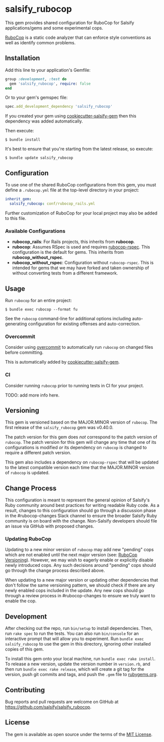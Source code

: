 # salsify_rubocop

This gem provides shared configuration for RuboCop for Salsify applications/gems and some experimental cops.

[RuboCop](https://github.com/bbatsov/rubocop) is a static code analyzer that 
can enforce style conventions as well as identify common problems.

## Installation

Add this line to your application's Gemfile:

```ruby
group :development, :test do
  gem 'salsify_rubocop', require: false
end  
```

Or to your gem's gemspec file:

```ruby
spec.add_development_dependency 'salsify_rubocop'
```

If you created your gem using 
[cookiecutter-salsify-gem](https://github.com/salsify/cookiecutter-salsify-gem)
then this dependency was added automatically.

Then execute:

    $ bundle install

It's best to ensure that you're starting from the latest release, so execute:

    $ bundle update salsify_rubocop

## Configuration

To use one of the shared RuboCop configurations from this gem, you must define
a `.rubocop.yml` file at the top-level directory in your project:

```yaml
inherit_gem:
  salsify_rubocop: conf/rubocop_rails.yml
```

Further customization of RuboCop for your local project may also be added to
this file.

### Available Configurations

- **rubocop_rails**: For Rails projects, this inherits from **rubocop**.
- **rubocop**: Assumes RSpec is used and requires 
  [rubocop-rspec](https://github.com/nevir/rubocop-rspec). This configuration
  is the default for gems. This inherits from **rubocop_without_rspec**.
- **rubocop_without_rspec**: Configuration without `rubocop-rspec`. This is 
  intended for gems that we may have forked and taken ownership of without
  converting tests from a different framework.
  
## Usage

Run `rubocop` for an entire project:

    $ bundle exec rubocop --format fu
    
See the `rubocop` command-line for additional options including auto-generating
configuration for existing offenses and auto-correction.

### Overcommit

Consider using [overcommit](https://github.com/brigade/overcommit) to 
automatically run `rubocop` on changed files before committing.

This is automatically added by 
[cookiecutter-salsify-gem](https://github.com/salsify/cookiecutter-salsify-gem/blob/master/%7B%7Bcookiecutter.repo_name%7D%7D/.overcommit.yml).

### CI

Consider running `rubocop` prior to running tests in CI for your project. 

TODO: add more info here.

## Versioning

This gem is versioned based on the MAJOR.MINOR version of `rubocop`. The first
release of the `salsify_rubocop` gem was v0.40.0.

The patch version for this gem does _not_ correspond to the patch version of 
`rubocop`. The patch version for this gem will change any time that one of its
configurations is modified _or_ its dependency on `rubocop` is changed to require
a different patch version.

This gem also includes a dependency on `rubocop-rspec` that will be updated to
the latest compatible version each time that the MAJOR.MINOR version of `rubocop` 
is updated.

## Change Process

This configuration is meant to represent the general opinion of Salsify's Ruby community around best practices for
writing readable Ruby code. As a result, changes to this configuration should go through a discussion phase in the
#rubocop-changes Slack channel to ensure the broader Salsify Ruby community is on board with the change. Non-Salsify
developers should file an issue via GitHub with proposed changes.

### Updating RuboCop

Updating to a new minor version of `rubocop` may add new "pending" cops which are not enabled until the next major
version (see: [RuboCop Versioning](https://docs.rubocop.org/rubocop/versioning.html)). However, we may wish to eagerly
enable or explicitly disable newly introduced cops. Any such decisions around "pending" cops should go through the
change process described above.

When updating to a new major version or updating other dependencies that don't follow the same versioning pattern, we
should check if there are any newly enabled cops included in the update. Any new cops should go through a review process
in #rubocop-changes to ensure we truly want to enable the cop.

## Development

After checking out the repo, run `bin/setup` to install dependencies. Then, run `rake spec` to run the tests. You can also run `bin/console` for an interactive prompt that will allow you to experiment. Run `bundle exec salsify_rubocop` to use the gem in this directory, ignoring other installed copies of this gem.

To install this gem onto your local machine, run `bundle exec rake install`. To release a new version, update the version number in `version.rb`, and then run `bundle exec rake release`, which will create a git tag for the version, push git commits and tags, and push the `.gem` file to [rubygems.org](https://rubygems.org).

## Contributing

Bug reports and pull requests are welcome on GitHub at https://github.com/salsify/salsify_rubocop.


## License

The gem is available as open source under the terms of the [MIT License](http://opensource.org/licenses/MIT).

